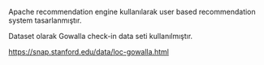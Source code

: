 Apache recommendation engine kullanılarak user based recommendation system tasarlanmıştır.

Dataset olarak Gowalla check-in data seti kullanılmıştır.

https://snap.stanford.edu/data/loc-gowalla.html


